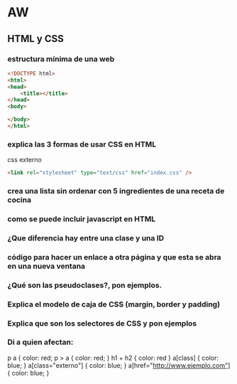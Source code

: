 # AW
## HTML y CSS
### estructura mínima de una web

```html
<!DOCTYPE html>
<html>
<head>
	<title></title>
</head>
<body>

</body>
</html>
```
### explica las 3 formas de usar CSS en HTML
css externo 
```html
<link rel="stylesheet" type="text/css" href="index.css" />
```
### crea una lista sin ordenar con 5 ingredientes de una receta de cocina
### como se puede incluir javascript en HTML
### ¿Que diferencia hay entre una clase y una ID
### código para hacer un enlace a otra página y que esta se abra en una nueva ventana
### ¿Qué son las pseudoclases?, pon ejemplos.
### Explica el modelo de caja de CSS (margin, border y padding)
### Explica que son los selectores de CSS y pon ejemplos
### Di a quien afectan:
p a { color: red;
p > a { color: red; }
h1 + h2 { color: red }
a[class] { color: blue; }
a[class="externo"] { color: blue; }
a[href="http://www.ejemplo.com"] { color: blue; }
```html
